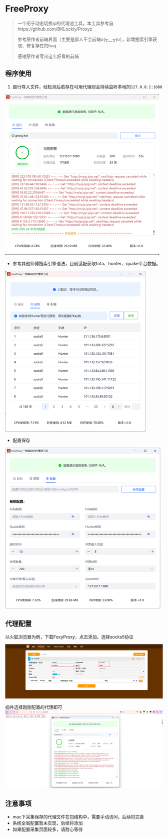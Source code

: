 # FreeProxy

> 一个用于动态切换ip的代理池工具，本工具参考自https://github.com/BKLockly/Proxyz
>
> 参考原作者前端界面（主要是鄙人不会前端o(╥﹏╥)o），新增搜索引擎获取、修复存在的bug
>
> 感谢原作者写出这么好看的前端

## 程序使用
1. 自行导入文件，经检测后若存在可用代理则会持续监听本地的`127.0.0.1:1080`

<img src="images/image-20250308152911121.png" alt="image-20250308152911121" style="zoom:50%;" />

+ 参考其他师傅搜索引擎语法，目前适配获取fofa、hunter、quake平台数据。

<img src="images/image-20250306224207882.png" alt="image-20250306224207882" style="zoom:50%;" />

+ 配置保存

<img src="images/image-20250308152932210.png" alt="image-20250308152932210" style="zoom:50%;" />

## 代理配置

以火狐浏览器为例，下载FoxyProxy，点击添加，选择socks5协议

![image-20250308153601293](images/image-20250308153601293.png)

插件选择刚刚配置的代理即可
![image-20250308153811761](images/image-20250308153811761.png)

## 注意事项

+ mac下采集保存的代理文件在包结构中，需要手动访问，后续将完善
+ 系统全局配置暂未实现，后续将添加
+ 如果配置采集页面较多，请耐心等待
